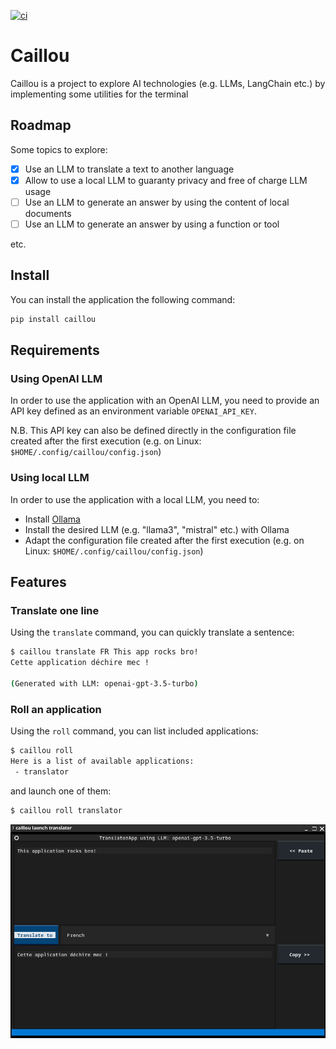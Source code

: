 [![ci](https://github.com/sdudoit/caillou/actions/workflows/ci.yml/badge.svg?branch=main)](https://github.com/sdudoit/caillou/actions/workflows/ci.yml)

# Caillou

Caillou is a project to explore AI technologies (e.g. LLMs, LangChain etc.) by implementing some utilities for the terminal

## Roadmap

Some topics to explore:

- [x] Use an LLM to translate a text to another language
- [x] Allow to use a local LLM to guaranty privacy and free of charge LLM usage
- [ ] Use an LLM to generate an answer by using the content of local documents 
- [ ] Use an LLM to generate an answer by using a function or tool

etc.

## Install

You can install the application the following command:

```bash
pip install caillou
```

## Requirements

### Using OpenAI LLM

In order to use the application with an OpenAI LLM, you need to provide an API key defined as an environment variable `OPENAI_API_KEY`.

N.B. This API key can also be defined directly in the configuration file created after the first execution (e.g. on Linux: `$HOME/.config/caillou/config.json`)

### Using local LLM

In order to use the application with a local LLM, you need to:

* Install [Ollama](https://ollama.com/)
* Install the desired LLM (e.g. "llama3", "mistral" etc.) with Ollama
* Adapt the configuration file created after the first execution (e.g. on Linux: `$HOME/.config/caillou/config.json`)

## Features

### Translate one line

Using the `translate` command, you can quickly translate a sentence:

```bash
$ caillou translate FR This app rocks bro!
Cette application déchire mec !

(Generated with LLM: openai-gpt-3.5-turbo)
```

### Roll an application

Using the `roll` command, you can list included applications:

```bash
$ caillou roll
Here is a list of available applications:
 - translator
```

and launch one of them:

```bash
$ caillou roll translator
```

![TranslatorApp](docs/images/translatorapp.png)


